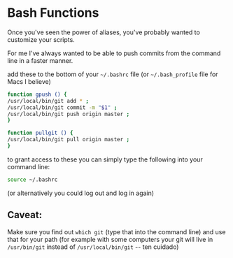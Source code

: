 Bash Functions
==============


Once you've seen the power of aliases, you've probably wanted to customize your scripts.

For me I've always wanted to be able to push commits from the command line in a faster manner.

add these to the bottom of your `~/.bashrc` file (or `~/.bash_profile` file for Macs I believe)

```bash
function gpush () {
/usr/local/bin/git add * ;
/usr/local/bin/git commit -m "$1" ; 
/usr/local/bin/git push origin master ;
}
```

```bash
function pullgit () {
/usr/local/bin/git pull origin master ;
}
```

to grant access to these you can simply type the following into your command line:

```bash
source ~/.bashrc
```



(or alternatively you could log out and log in again)


## Caveat:

Make sure you find out `which git` (type that into the command line) and use that for your path (for example with some computers your git will live in `/usr/bin/git` instead of `/usr/local/bin/git` -- ten cuidado)
